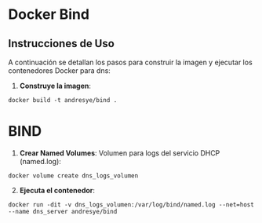 # Docker Bind

## Instrucciones de Uso

A continuación se detallan los pasos para construir la imagen y ejecutar los contenedores Docker para dns:
1. **Construye la imagen**:
```shell
docker build -t andresye/bind .
```
# BIND
1. **Crear Named Volumes**:
Volumen para logs del servicio DHCP (named.log):
 ```shell
docker volume create dns_logs_volumen
```
2. **Ejecuta el contenedor**:
```shell
docker run -dit -v dns_logs_volumen:/var/log/bind/named.log --net=host --name dns_server andresye/bind
```
